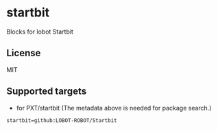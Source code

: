 # startbit

Blocks for lobot Startbit
## License

MIT

## Supported targets

* for PXT/startbit
(The metadata above is needed for package search.)

```package
startbit=github:LOBOT-ROBOT/Startbit
```

